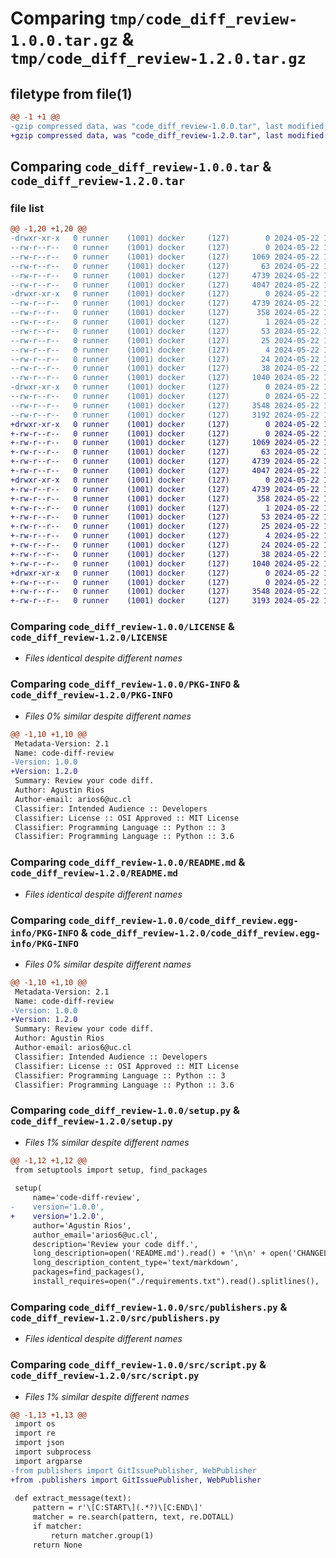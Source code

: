 # Comparing `tmp/code_diff_review-1.0.0.tar.gz` & `tmp/code_diff_review-1.2.0.tar.gz`

## filetype from file(1)

```diff
@@ -1 +1 @@
-gzip compressed data, was "code_diff_review-1.0.0.tar", last modified: Wed May 22 16:38:24 2024, max compression
+gzip compressed data, was "code_diff_review-1.2.0.tar", last modified: Wed May 22 16:52:09 2024, max compression
```

## Comparing `code_diff_review-1.0.0.tar` & `code_diff_review-1.2.0.tar`

### file list

```diff
@@ -1,20 +1,20 @@
-drwxr-xr-x   0 runner    (1001) docker     (127)        0 2024-05-22 16:38:24.449857 code_diff_review-1.0.0/
--rw-r--r--   0 runner    (1001) docker     (127)        0 2024-05-22 16:38:19.000000 code_diff_review-1.0.0/CHANGELOG.md
--rw-r--r--   0 runner    (1001) docker     (127)     1069 2024-05-22 16:38:19.000000 code_diff_review-1.0.0/LICENSE
--rw-r--r--   0 runner    (1001) docker     (127)       63 2024-05-22 16:38:19.000000 code_diff_review-1.0.0/MANIFEST.in
--rw-r--r--   0 runner    (1001) docker     (127)     4739 2024-05-22 16:38:24.445857 code_diff_review-1.0.0/PKG-INFO
--rw-r--r--   0 runner    (1001) docker     (127)     4047 2024-05-22 16:38:19.000000 code_diff_review-1.0.0/README.md
-drwxr-xr-x   0 runner    (1001) docker     (127)        0 2024-05-22 16:38:24.445857 code_diff_review-1.0.0/code_diff_review.egg-info/
--rw-r--r--   0 runner    (1001) docker     (127)     4739 2024-05-22 16:38:24.000000 code_diff_review-1.0.0/code_diff_review.egg-info/PKG-INFO
--rw-r--r--   0 runner    (1001) docker     (127)      358 2024-05-22 16:38:24.000000 code_diff_review-1.0.0/code_diff_review.egg-info/SOURCES.txt
--rw-r--r--   0 runner    (1001) docker     (127)        1 2024-05-22 16:38:24.000000 code_diff_review-1.0.0/code_diff_review.egg-info/dependency_links.txt
--rw-r--r--   0 runner    (1001) docker     (127)       53 2024-05-22 16:38:24.000000 code_diff_review-1.0.0/code_diff_review.egg-info/entry_points.txt
--rw-r--r--   0 runner    (1001) docker     (127)       25 2024-05-22 16:38:24.000000 code_diff_review-1.0.0/code_diff_review.egg-info/requires.txt
--rw-r--r--   0 runner    (1001) docker     (127)        4 2024-05-22 16:38:24.000000 code_diff_review-1.0.0/code_diff_review.egg-info/top_level.txt
--rw-r--r--   0 runner    (1001) docker     (127)       24 2024-05-22 16:38:19.000000 code_diff_review-1.0.0/requirements.txt
--rw-r--r--   0 runner    (1001) docker     (127)       38 2024-05-22 16:38:24.449857 code_diff_review-1.0.0/setup.cfg
--rw-r--r--   0 runner    (1001) docker     (127)     1040 2024-05-22 16:38:19.000000 code_diff_review-1.0.0/setup.py
-drwxr-xr-x   0 runner    (1001) docker     (127)        0 2024-05-22 16:38:24.445857 code_diff_review-1.0.0/src/
--rw-r--r--   0 runner    (1001) docker     (127)        0 2024-05-22 16:38:19.000000 code_diff_review-1.0.0/src/__init__.py
--rw-r--r--   0 runner    (1001) docker     (127)     3548 2024-05-22 16:38:19.000000 code_diff_review-1.0.0/src/publishers.py
--rw-r--r--   0 runner    (1001) docker     (127)     3192 2024-05-22 16:38:19.000000 code_diff_review-1.0.0/src/script.py
+drwxr-xr-x   0 runner    (1001) docker     (127)        0 2024-05-22 16:52:09.233385 code_diff_review-1.2.0/
+-rw-r--r--   0 runner    (1001) docker     (127)        0 2024-05-22 16:52:04.000000 code_diff_review-1.2.0/CHANGELOG.md
+-rw-r--r--   0 runner    (1001) docker     (127)     1069 2024-05-22 16:52:04.000000 code_diff_review-1.2.0/LICENSE
+-rw-r--r--   0 runner    (1001) docker     (127)       63 2024-05-22 16:52:04.000000 code_diff_review-1.2.0/MANIFEST.in
+-rw-r--r--   0 runner    (1001) docker     (127)     4739 2024-05-22 16:52:09.233385 code_diff_review-1.2.0/PKG-INFO
+-rw-r--r--   0 runner    (1001) docker     (127)     4047 2024-05-22 16:52:04.000000 code_diff_review-1.2.0/README.md
+drwxr-xr-x   0 runner    (1001) docker     (127)        0 2024-05-22 16:52:09.233385 code_diff_review-1.2.0/code_diff_review.egg-info/
+-rw-r--r--   0 runner    (1001) docker     (127)     4739 2024-05-22 16:52:09.000000 code_diff_review-1.2.0/code_diff_review.egg-info/PKG-INFO
+-rw-r--r--   0 runner    (1001) docker     (127)      358 2024-05-22 16:52:09.000000 code_diff_review-1.2.0/code_diff_review.egg-info/SOURCES.txt
+-rw-r--r--   0 runner    (1001) docker     (127)        1 2024-05-22 16:52:09.000000 code_diff_review-1.2.0/code_diff_review.egg-info/dependency_links.txt
+-rw-r--r--   0 runner    (1001) docker     (127)       53 2024-05-22 16:52:09.000000 code_diff_review-1.2.0/code_diff_review.egg-info/entry_points.txt
+-rw-r--r--   0 runner    (1001) docker     (127)       25 2024-05-22 16:52:09.000000 code_diff_review-1.2.0/code_diff_review.egg-info/requires.txt
+-rw-r--r--   0 runner    (1001) docker     (127)        4 2024-05-22 16:52:09.000000 code_diff_review-1.2.0/code_diff_review.egg-info/top_level.txt
+-rw-r--r--   0 runner    (1001) docker     (127)       24 2024-05-22 16:52:04.000000 code_diff_review-1.2.0/requirements.txt
+-rw-r--r--   0 runner    (1001) docker     (127)       38 2024-05-22 16:52:09.233385 code_diff_review-1.2.0/setup.cfg
+-rw-r--r--   0 runner    (1001) docker     (127)     1040 2024-05-22 16:52:04.000000 code_diff_review-1.2.0/setup.py
+drwxr-xr-x   0 runner    (1001) docker     (127)        0 2024-05-22 16:52:09.233385 code_diff_review-1.2.0/src/
+-rw-r--r--   0 runner    (1001) docker     (127)        0 2024-05-22 16:52:04.000000 code_diff_review-1.2.0/src/__init__.py
+-rw-r--r--   0 runner    (1001) docker     (127)     3548 2024-05-22 16:52:04.000000 code_diff_review-1.2.0/src/publishers.py
+-rw-r--r--   0 runner    (1001) docker     (127)     3193 2024-05-22 16:52:04.000000 code_diff_review-1.2.0/src/script.py
```

### Comparing `code_diff_review-1.0.0/LICENSE` & `code_diff_review-1.2.0/LICENSE`

 * *Files identical despite different names*

### Comparing `code_diff_review-1.0.0/PKG-INFO` & `code_diff_review-1.2.0/PKG-INFO`

 * *Files 0% similar despite different names*

```diff
@@ -1,10 +1,10 @@
 Metadata-Version: 2.1
 Name: code-diff-review
-Version: 1.0.0
+Version: 1.2.0
 Summary: Review your code diff.
 Author: Agustin Rios
 Author-email: arios6@uc.cl
 Classifier: Intended Audience :: Developers
 Classifier: License :: OSI Approved :: MIT License
 Classifier: Programming Language :: Python :: 3
 Classifier: Programming Language :: Python :: 3.6
```

### Comparing `code_diff_review-1.0.0/README.md` & `code_diff_review-1.2.0/README.md`

 * *Files identical despite different names*

### Comparing `code_diff_review-1.0.0/code_diff_review.egg-info/PKG-INFO` & `code_diff_review-1.2.0/code_diff_review.egg-info/PKG-INFO`

 * *Files 0% similar despite different names*

```diff
@@ -1,10 +1,10 @@
 Metadata-Version: 2.1
 Name: code-diff-review
-Version: 1.0.0
+Version: 1.2.0
 Summary: Review your code diff.
 Author: Agustin Rios
 Author-email: arios6@uc.cl
 Classifier: Intended Audience :: Developers
 Classifier: License :: OSI Approved :: MIT License
 Classifier: Programming Language :: Python :: 3
 Classifier: Programming Language :: Python :: 3.6
```

### Comparing `code_diff_review-1.0.0/setup.py` & `code_diff_review-1.2.0/setup.py`

 * *Files 1% similar despite different names*

```diff
@@ -1,12 +1,12 @@
 from setuptools import setup, find_packages
 
 setup(
     name='code-diff-review',
-    version='1.0.0',
+    version='1.2.0',
     author='Agustin Rios',
     author_email='arios6@uc.cl',
     description='Review your code diff.',
     long_description=open('README.md').read() + '\n\n' + open('CHANGELOG.md').read(),
     long_description_content_type='text/markdown',
     packages=find_packages(),
     install_requires=open("./requirements.txt").read().splitlines(),
```

### Comparing `code_diff_review-1.0.0/src/publishers.py` & `code_diff_review-1.2.0/src/publishers.py`

 * *Files identical despite different names*

### Comparing `code_diff_review-1.0.0/src/script.py` & `code_diff_review-1.2.0/src/script.py`

 * *Files 1% similar despite different names*

```diff
@@ -1,13 +1,13 @@
 import os
 import re
 import json
 import subprocess
 import argparse
-from publishers import GitIssuePublisher, WebPublisher
+from .publishers import GitIssuePublisher, WebPublisher
 
 def extract_message(text):
     pattern = r'\[C:START\](.*?)\[C:END\]'
     matcher = re.search(pattern, text, re.DOTALL)
     if matcher:
         return matcher.group(1)
     return None
```

